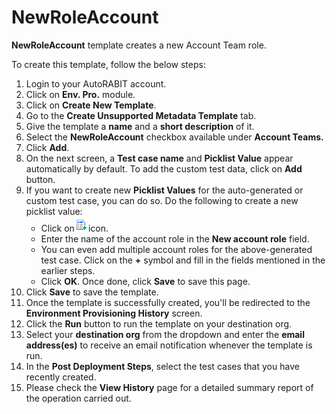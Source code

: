 # NewRoleAccount

**NewRoleAccount** template creates a new Account Team role.

To create this template, follow the below steps:

1. Login to your AutoRABIT account.
2. Click on **Env. Pro.** module.
3. Click on **Create New Template**.
4. Go to the **Create Unsupported Metadata Template** tab.
5. Give the template a **name** and a **short description** of it.
6. Select the **NewRoleAccount** checkbox available under **Account Teams.**
7. Click **Add**.
8. On the next screen, a **Test case name** and **Picklist Value** appear automatically by default. To add the custom test data, click on **Add** button.&#x20;
9. If you want to create new **Picklist Values** for the auto-generated or custom test case, you can do so. Do the following to create a new picklist value:
   * Click on![](<../../../../../../.gitbook/assets/image (30) (1).png>)icon.
   * Enter the name of the account role in the **New account role** field.&#x20;
   * You can even add multiple account roles for the above-generated test case. Click on the **+** symbol and fill in the fields mentioned in the earlier steps.&#x20;
   * Click **OK**. Once done, click **Save** to save this page.
10. Click **Save** to save the template.
11. Once the template is successfully created, you'll be redirected to the **Environment Provisioning History** screen.
12. Click the **Run** button to run the template on your destination org.
13. Select your **destination org** from the dropdown and enter the **email address(es)** to receive an email notification whenever the template is run.
14. In the **Post Deployment Steps**, select the test cases that you have recently created.&#x20;
15. Please check the **View History** page for a detailed summary report of the operation carried out.
